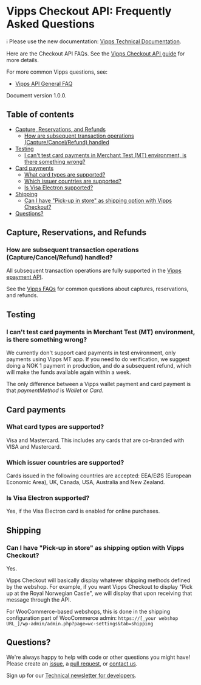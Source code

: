 <!-- START_METADATA
---
title: FAQ
sidebar_position: 24
pagination_prev: null
---
END_METADATA -->


# Vipps Checkout API: Frequently Asked Questions

<!-- START_COMMENT -->

ℹ️ Please use the new documentation:
[Vipps Technical Documentation](https://vippsas.github.io/vipps-developer-docs/docs/APIs/checkout-api).

<!-- END_COMMENT -->

Here are the Checkout API FAQs.
See the
[Vipps Checkout API guide](vipps-checkout-api.md)
for more details.

For more common Vipps questions, see:

* [Vipps API General FAQ](https://vippsas.github.io/vipps-developer-docs/docs/vipps-developers/faqs/)

Document version 1.0.0.

<!-- START_TOC -->

## Table of contents

* [Capture, Reservations, and Refunds](#capture-reservations-and-refunds)
  * [How are subsequent transaction operations (Capture/Cancel/Refund) handled](#how-are-subsequent-transaction-operations-capturecancelrefund-handled)
* [Testing](#testing)
  * [I can't test card payments in Merchant Test (MT) environment, is there something wrong?](#i-cant-test-card-payments-in-merchant-test-mt-environment-is-there-something-wrong)
* [Card payments](#card-payments)
  * [What card types are supported?](#what-card-types-are-supported)
  * [Which issuer countries are supported?](#which-issuer-countries-are-supported)
  * [Is Visa Electron supported?](#is-visa-electron-supported)
* [Shipping](#shipping)
  * [Can I have "Pick-up in store" as shipping option with Vipps Checkout?](#can-i-have-pick-up-in-store-as-shipping-option-with-vipps-checkout)
* [Questions?](#questions)

<!-- END_TOC -->

## Capture, Reservations, and Refunds

### How are subsequent transaction operations (Capture/Cancel/Refund) handled?

All subsequent transaction operations are fully supported in the
[Vipps epayment API](https://vippsas.github.io/vipps-developer-docs/docs/APIs/epayment-api/).

See the [Vipps FAQs](https://vippsas.github.io/vipps-developer-docs/docs/vipps-developers/faqs/) for common
questions about captures, reservations, and refunds.

## Testing

### I can't test card payments in Merchant Test (MT) environment, is there something wrong?

We currently don't support card payments in test environment, only payments using Vipps MT app. If you need to do verification, we suggest doing a NOK 1 payment in production, and do a subsequent refund, which will make the funds available again within a week.

The only difference between a Vipps wallet payment and card payment is that *paymentMethod* is *Wallet* or *Card*.

## Card payments

### What card types are supported?

Visa and Mastercard. This includes any cards that are co-branded with VISA and Mastercard.

### Which issuer countries are supported?

Cards issued in the following countries are accepted: EEA/EØS (European Economic Area), UK, Canada, USA, Australia and New Zealand.

### Is Visa Electron supported?

Yes, if the Visa Electron card is enabled for online purchases.

## Shipping

### Can I have "Pick-up in store" as shipping option with Vipps Checkout?

Yes.

Vipps Checkout will basically display whatever shipping methods defined by the webshop.
For example, if you want Vipps Checkout to display "Pick up at the Royal Norwegian Castle", we will display that upon receiving that message through the API.

For WooCommerce-based webshops, this is done in the shipping configuration part of WooCommerce admin:
`https://[_your webshop URL_]/wp-admin/admin.php?page=wc-settings&tab=shipping`

## Questions?

We're always happy to help with code or other questions you might have!
Please create an [issue](https://github.com/vippsas/vipps-checkout-api/issues),
a [pull request](https://github.com/vippsas/vipps-checkout-api/pulls),
or [contact us](https://vippsas.github.io/vipps-developer-docs/docs/vipps-developers/contact).

Sign up for our [Technical newsletter for developers](https://vippsas.github.io/vipps-developer-docs/docs/vipps-developers/newsletters).
